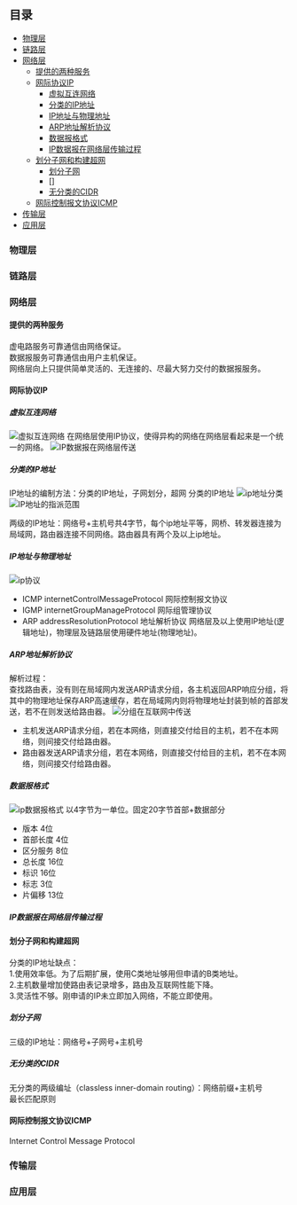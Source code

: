 ## 目录

- [物理层](#物理层)
- [链路层](#链路层)
- [网络层](#网络层)
    - [提供的两种服务](#提供的两种服务)
    - [网际协议IP](#网际协议IP)
        - [虚拟互连网络](#虚拟互连网络)
        - [分类的IP地址](#分类的IP地址)
        - [IP地址与物理地址](#IP地址与物理地址)
        - [ARP地址解析协议](#ARP地址解析协议)
        - [数据报格式](#数据报格式)
        - [IP数据报在网络层传输过程](#IP数据报在网络层传输过程)
    - [划分子网和构建超网](#划分子网和构建超网)
        - [划分子网](#划分子网)
        - []
        - [无分类的CIDR](#无分类的CIDR)
    - [网际控制报文协议ICMP](#网际控制报文协议ICMP)
- [传输层](#传输层)
- [应用层](#应用层)


### 物理层

### 链路层

### 网络层

#### 提供的两种服务

虚电路服务可靠通信由网络保证。  
数据报服务可靠通信由用户主机保证。  
网络层向上只提供简单灵活的、无连接的、尽最大努力交付的数据报服务。

#### 网际协议IP

##### 虚拟互连网络

![虚拟互连网络](../picture/network/虚拟互连网络.jpg)
在网络层使用IP协议，使得异构的网络在网络层看起来是一个统一的网络。
![IP数据报在网络层传送](../picture/network/IP数据报在网络层传送.jpg)

##### 分类的IP地址

IP地址的编制方法：分类的IP地址，子网划分，超网
分类的IP地址
![ip地址分类](../picture/network/ip地址分类.jpg) 
![IP地址的指派范围](../picture/network/IP地址的指派范围.png) 

两级的IP地址：网络号+主机号共4字节，每个ip地址平等，网桥、转发器连接为局域网，路由器连接不同网络。路由器具有两个及以上ip地址。

##### IP地址与物理地址

![ip协议](../picture/network/ip协议.gif)
* ICMP internetControlMessageProtocol 网际控制报文协议
* IGMP internetGroupManageProtocol 网际组管理协议
* ARP addressResolutionProtocol 地址解析协议
网络层及以上使用IP地址(逻辑地址)，物理层及链路层使用硬件地址(物理地址)。

##### ARP地址解析协议

解析过程：  
查找路由表，没有则在局域网内发送ARP请求分组，各主机返回ARP响应分组，将其中的物理地址保存ARP高速缓存，若在局域网内则将物理地址封装到帧的首部发送，若不在则发送给路由器。
![分组在互联网中传送](../picture/network/分组在互联网中传送.jpg)
* 主机发送ARP请求分组，若在本网络，则直接交付给目的主机，若不在本网络，则间接交付给路由器。
* 路由器发送ARP请求分组，若在本网络，则直接交付给目的主机，若不在本网络，则间接交付给路由器。

##### 数据报格式

![ip数据报格式](../picture/network/ip数据报格式.jpg)
以4字节为一单位。固定20字节首部+数据部分  
* 版本 4位
* 首部长度 4位
* 区分服务 8位
* 总长度 16位
* 标识 16位
* 标志 3位
* 片偏移 13位

##### IP数据报在网络层传输过程



#### 划分子网和构建超网

分类的IP地址缺点：  
1.使用效率低。为了后期扩展，使用C类地址够用但申请的B类地址。  
2.主机数量增加使路由表记录增多，路由及互联网性能下降。  
3.灵活性不够。刚申请的IP未立即加入网络，不能立即使用。

##### 划分子网

三级的IP地址：网络号+子网号+主机号

##### 无分类的CIDR

无分类的两级编址（classless inner-domain routing）：网络前缀+主机号  
最长匹配原则

#### 网际控制报文协议ICMP

Internet Control Message Protocol

### 传输层


### 应用层